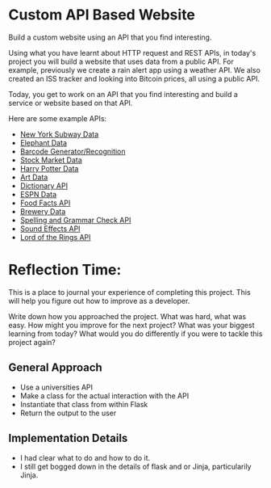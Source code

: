 # Custom API Based Website

Build a custom website using an API that you find interesting.

Using what you have learnt about HTTP request and REST APIs, in today's project you will build a website that uses data from a public API.
For example, previously we create a rain alert app using a weather API. We also created an ISS tracker and looking into Bitcoin prices, all using a public API.

Today, you get to work on an API that you find interesting and build a service or website based on that API.

Here are some example APIs:

+ [New York Subway Data](http://nycpulse.herokuapp.com/api)
+ [Elephant Data](https://elephant-api.herokuapp.com/?ref=public-apis)
+ [Barcode Generator/Recognition](https://www.cloudmersive.com/barcode-api?ref=public-apis)
+ [Stock Market Data](https://marketstack.com/)
+ [Harry Potter Data](https://www.potterapi.com/?ref=public-apis)
+ [Art Data](https://developers.artsy.net/v2/)
+ [Dictionary API](https://owlbot.info/?ref=public-apis)
+ [ESPN Data](http://www.espn.com/apis/devcenter/io-docs.html?ref=public-apis)
+ [Food Facts API](https://documenter.getpostman.com/view/8470508/SVtN3Wzy)
+ [Brewery Data](https://www.openbrewerydb.org/?ref=public-apis)
+ [Spelling and Grammar Check API](https://www.perfecttense.com/api)
+ [Sound Effects API](https://freesound.org/docs/api/index.html?ref=public-apis)
+ [Lord of the Rings API](https://the-one-api.dev/)

# Reflection Time:

This is a place to journal your experience of completing this project. This will help you figure out how to improve as a developer.

Write down how you approached the project. What was hard, what was easy. How might you improve for the next project? What was your biggest learning from today? What would you do differently if you were to tackle this project again?

## General Approach

+ Use a universities API
+ Make a class for the actual interaction with the API
+ Instantiate that class from within Flask
+ Return the output to the user

## Implementation Details

+ I had clear what to do and how to do it.
+ I still get bogged down in the details of flask and or Jinja, particularily Jinja.
